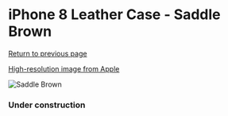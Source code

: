 # iPhone 8 Leather Case - Saddle Brown

[Return to previous page](/iphone_7)

[High-resolution image from Apple](https://store.storeimages.cdn-apple.com/8756/as-images.apple.com/is/MQH72?wid=4500&hei=4500&fmt=png)

<div style="width: 384px"><img src="/everypreview/MQH72.png" alt="Saddle Brown"></div>

### Under construction
